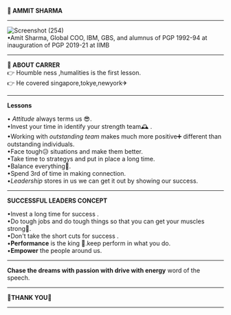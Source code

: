**💌 AMMIT SHARMA**  

-------------------------------------------------------------------------------------------------------------------------------------------------------                

![Screenshot (254)](https://user-images.githubusercontent.com/85113970/132790956-ebd5ebab-93e0-4faf-9cd5-dcb17cccbbf6.png)                      
•Amit Sharma, Global COO, IBM, GBS, and alumnus of PGP 1992-94 at inauguration of PGP 2019-21 at IIMB                                    

------------------------------------------------------------------------------------------------------------------------------------------------------               

**🔱 ABOUT CARRER**                                          
👉  Houmble ness ,humalities is the first lesson.                                       
👉  He covered singapore,tokye,newyork✈                           

------------------------------------------------------------------------------------------------------------------------------------------------------
**Lessons**                            

• *Attitude* always terms us 😎.                       
•Invest your time in identify your strength team🕰 .                                       
•Working with *outstanding team* makes much more positive➕ different than outstanding individuals.                           
•Face tough😥 situations and make them better.                    
•Take time to strategys and put in place a long time.                                               
•Balance everything🏁.                                  
•Spend 3rd of time in making connection.                                           
•*Leadership* stores in us we can get it out by showing our success.                             

------------------------------------------------------------------------------------------------------------------------------------------------------               
**SUCCESSFUL LEADERS CONCEPT**                                            

•Invest a long time for success .                
•Do tough  jobs and do tough things so that you can get your muscles strong💪.                                        
•Don't take the short cuts for success .                                     
•**Performance** is the king 👑.keep perform in what you do.                      
•**Empower** the people around us.                   

--------------------------------------------------------------------------------------------------------------------------------------------------------------             
**Chase the dreams with passion with drive with energy**   word of the speech.            

--------------------------------------------------------------------------------------------------------------------------------------------------------------

**🙏THANK YOU🙏**                      

--------------------------------------------------------------------------------------------------------------------------------------------------------------
